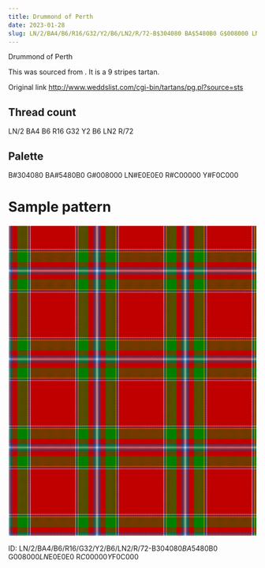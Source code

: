```yaml
---
title: Drummond of Perth
date: 2023-01-28
slug: LN/2/BA4/B6/R16/G32/Y2/B6/LN2/R/72-B$304080 BA$5480B0 G$008000 LN$E0E0E0 R$C00000 Y$F0C000
---
```

Drummond of Perth

This was sourced from <no value>.  It is a 9 stripes tartan.

Original link http://www.weddslist.com/cgi-bin/tartans/pg.pl?source=sts

## Thread count
LN/2 BA4 B6 R16 G32 Y2 B6 LN2 R/72

## Palette
B#304080 BA#5480B0 G#008000 LN#E0E0E0 R#C00000 Y#F0C000

# Sample pattern

![Tartan detail](tartan.png "LN/2 BA4 B6 R16 G32 Y2 B6 LN2 R/72 tartan")

ID: LN/2/BA4/B6/R16/G32/Y2/B6/LN2/R/72-B$304080 BA$5480B0 G$008000 LN$E0E0E0 R$C00000 Y$F0C000